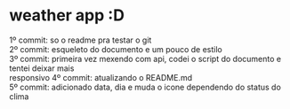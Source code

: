 # weather app :D
1º commit: so o readme pra testar o git <br>
2º commit: esqueleto do documento e um pouco de estilo <br>
3º commit: primeira vez mexendo com api, codei o script do documento e tentei deixar mais  <br>responsivo
4º commit: atualizando o README.md <br>
5º commit: adicionado data, dia e muda o icone dependendo do status do clima  <br>